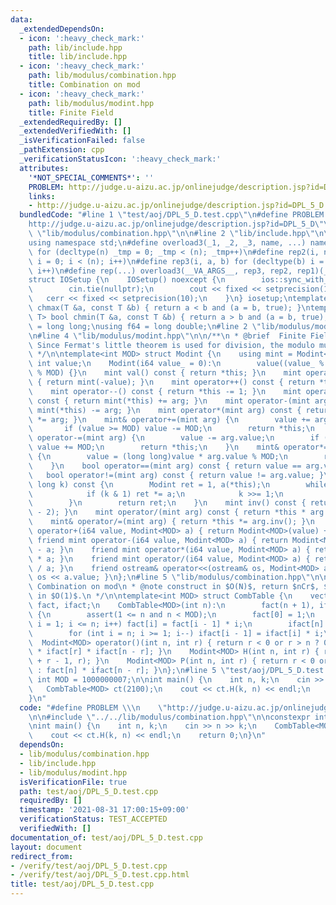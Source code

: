 ```yaml
---
data:
  _extendedDependsOn:
  - icon: ':heavy_check_mark:'
    path: lib/include.hpp
    title: lib/include.hpp
  - icon: ':heavy_check_mark:'
    path: lib/modulus/combination.hpp
    title: Combination on mod
  - icon: ':heavy_check_mark:'
    path: lib/modulus/modint.hpp
    title: Finite Field
  _extendedRequiredBy: []
  _extendedVerifiedWith: []
  _isVerificationFailed: false
  _pathExtension: cpp
  _verificationStatusIcon: ':heavy_check_mark:'
  attributes:
    '*NOT_SPECIAL_COMMENTS*': ''
    PROBLEM: http://judge.u-aizu.ac.jp/onlinejudge/description.jsp?id=DPL_5_D
    links:
    - http://judge.u-aizu.ac.jp/onlinejudge/description.jsp?id=DPL_5_D
  bundledCode: "#line 1 \"test/aoj/DPL_5_D.test.cpp\"\n#define PROBLEM \\\n    \"\
    http://judge.u-aizu.ac.jp/onlinejudge/description.jsp?id=DPL_5_D\"\n\n#line 2\
    \ \"lib/modulus/combination.hpp\"\n\n#line 2 \"lib/include.hpp\"\n\n#include <bits/stdc++.h>\n\
    using namespace std;\n#define overload3(_1, _2, _3, name, ...) name\n#define rep1(n)\
    \ for (decltype(n) _tmp = 0; _tmp < (n); _tmp++)\n#define rep2(i, n) for (decltype(n)\
    \ i = 0; i < (n); i++)\n#define rep3(i, a, b) for (decltype(b) i = a; i < (b);\
    \ i++)\n#define rep(...) overload3(__VA_ARGS__, rep3, rep2, rep1)(__VA_ARGS__)\n\
    struct IOSetup {\n    IOSetup() noexcept {\n        ios::sync_with_stdio(false);\n\
    \        cin.tie(nullptr);\n        cout << fixed << setprecision(10);\n     \
    \   cerr << fixed << setprecision(10);\n    }\n} iosetup;\ntemplate<class T> bool\
    \ chmax(T &a, const T &b) { return a < b and (a = b, true); }\ntemplate<class\
    \ T> bool chmin(T &a, const T &b) { return a > b and (a = b, true); }\nusing i64\
    \ = long long;\nusing f64 = long double;\n#line 2 \"lib/modulus/modint.hpp\"\n\
    \n#line 4 \"lib/modulus/modint.hpp\"\n\n/**\n * @brief  Finite Field\n * @note\
    \ Since Fermat's little theorem is used for division, the modulo must be prime.\n\
    \ */\n\ntemplate<int MOD> struct Modint {\n    using mint = Modint<MOD>;\n   \
    \ int value;\n    Modint(i64 value_ = 0):\n        value((value_ % MOD + MOD)\
    \ % MOD) {}\n    mint val() const { return *this; }\n    mint operator-() const\
    \ { return mint(-value); }\n    mint operator++() const { return *this += 1; }\n\
    \    mint operator--() const { return *this -= 1; }\n    mint operator+(mint arg)\
    \ const { return mint(*this) += arg; }\n    mint operator-(mint arg) const { return\
    \ mint(*this) -= arg; }\n    mint operator*(mint arg) const { return mint(*this)\
    \ *= arg; }\n    mint& operator+=(mint arg) {\n        value += arg.value;\n \
    \       if (value >= MOD) value -= MOD;\n        return *this;\n    }\n    mint&\
    \ operator-=(mint arg) {\n        value -= arg.value;\n        if (value < 0)\
    \ value += MOD;\n        return *this;\n    }\n    mint& operator*=(mint arg)\
    \ {\n        value = (long long)value * arg.value % MOD;\n        return *this;\n\
    \    }\n    bool operator==(mint arg) const { return value == arg.value; }\n \
    \   bool operator!=(mint arg) const { return value != arg.value; }\n    mint pow(long\
    \ long k) const {\n        Modint ret = 1, a(*this);\n        while (k > 0) {\n\
    \            if (k & 1) ret *= a;\n            k >>= 1;\n            a *= a;\n\
    \        }\n        return ret;\n    }\n    mint inv() const { return pow(MOD\
    \ - 2); }\n    mint operator/(mint arg) const { return *this * arg.inv(); }\n\
    \    mint& operator/=(mint arg) { return *this *= arg.inv(); }\n    friend mint\
    \ operator+(i64 value, Modint<MOD> a) { return Modint<MOD>(value) + a; }\n   \
    \ friend mint operator-(i64 value, Modint<MOD> a) { return Modint<MOD>(value)\
    \ - a; }\n    friend mint operator*(i64 value, Modint<MOD> a) { return Modint<MOD>(value)\
    \ * a; }\n    friend mint operator/(i64 value, Modint<MOD> a) { return Modint<MOD>(value)\
    \ / a; }\n    friend ostream& operator<<(ostream& os, Modint<MOD> a) { return\
    \ os << a.value; }\n};\n#line 5 \"lib/modulus/combination.hpp\"\n\n/**\n * @brief\
    \ Combination on mod\n * @note construct in $O(N)$, return $nCr$, $nHr$, $nPr$\
    \ in $O(1)$.\n */\n\ntemplate<int MOD> struct CombTable {\n    vector<Modint<MOD>>\
    \ fact, ifact;\n    CombTable<MOD>(int n):\n        fact(n + 1), ifact(n + 1)\
    \ {\n        assert(1 <= n and n < MOD);\n        fact[0] = 1;\n        for (int\
    \ i = 1; i <= n; i++) fact[i] = fact[i - 1] * i;\n        ifact[n] = fact[n].inv();\n\
    \        for (int i = n; i >= 1; i--) ifact[i - 1] = ifact[i] * i;\n    }\n  \
    \  Modint<MOD> operator()(int n, int r) { return r < 0 or r > n ? 0 : fact[n]\
    \ * ifact[r] * ifact[n - r]; }\n    Modint<MOD> H(int n, int r) { return operator()(n\
    \ + r - 1, r); }\n    Modint<MOD> P(int n, int r) { return r < 0 or r > n ? 0\
    \ : fact[n] * ifact[n - r]; }\n};\n#line 5 \"test/aoj/DPL_5_D.test.cpp\"\n\nconstexpr\
    \ int MOD = 1000000007;\n\nint main() {\n    int n, k;\n    cin >> n >> k;\n \
    \   CombTable<MOD> ct(2100);\n    cout << ct.H(k, n) << endl;\n    return 0;\n\
    }\n"
  code: "#define PROBLEM \\\n    \"http://judge.u-aizu.ac.jp/onlinejudge/description.jsp?id=DPL_5_D\"\
    \n\n#include \"../../lib/modulus/combination.hpp\"\n\nconstexpr int MOD = 1000000007;\n\
    \nint main() {\n    int n, k;\n    cin >> n >> k;\n    CombTable<MOD> ct(2100);\n\
    \    cout << ct.H(k, n) << endl;\n    return 0;\n}\n"
  dependsOn:
  - lib/modulus/combination.hpp
  - lib/include.hpp
  - lib/modulus/modint.hpp
  isVerificationFile: true
  path: test/aoj/DPL_5_D.test.cpp
  requiredBy: []
  timestamp: '2021-08-31 17:00:15+09:00'
  verificationStatus: TEST_ACCEPTED
  verifiedWith: []
documentation_of: test/aoj/DPL_5_D.test.cpp
layout: document
redirect_from:
- /verify/test/aoj/DPL_5_D.test.cpp
- /verify/test/aoj/DPL_5_D.test.cpp.html
title: test/aoj/DPL_5_D.test.cpp
---
```

